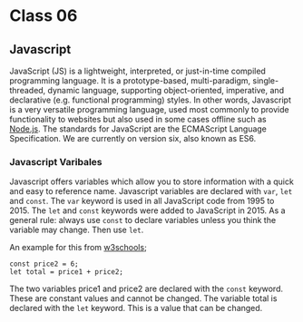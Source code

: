 # Class 06

## Javascript

JavaScript (JS) is a lightweight, interpreted, or just-in-time compiled programming language. It is a prototype-based, multi-paradigm, single-threaded, dynamic language, supporting object-oriented, imperative, and declarative (e.g. functional programming) styles.
In other words, Javascript is a very versatile programming language, used most commonly to provide functionality to websites but also used in some cases offline such as [Node.js](https://nodejs.org/en/).
The standards for JavaScript are the ECMAScript Language Specification. We are currently on version six, also known as ES6.

### Javascript Varibales

Javascript offers variables which allow you to store information with a quick and easy to reference name. Javascript variables are declared with `var`, `let` and `const`.
The `var` keyword is used in all JavaScript code from 1995 to 2015. The `let` and `const` keywords were added to JavaScript in 2015.
As a general rule: always use `const` to declare variables unless you think the variable may change. Then use `let`.

An example for this from [w3schools](https://www.w3schools.com/js/js_variables.asp);

```const price1 = 5;
const price2 = 6;
let total = price1 + price2;
```

The two variables price1 and price2 are declared with the `const` keyword.
These are constant values and cannot be changed.
The variable total is declared with the `let` keyword.
This is a value that can be changed.
